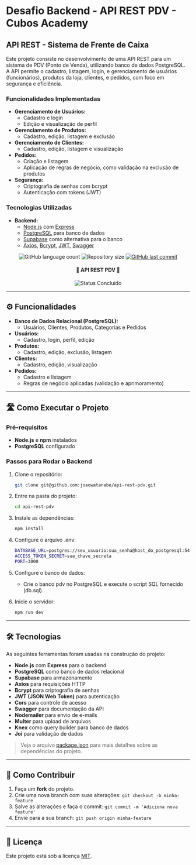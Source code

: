 # Desafio Backend - API REST PDV - Cubos Academy

## API REST - Sistema de Frente de Caixa

Este projeto consiste no desenvolvimento de uma API REST para um sistema de PDV (Ponto de Venda), utilizando banco de dados PostgreSQL. A API permite o cadastro, listagem, login, e gerenciamento de usuários (funcionários), produtos da loja, clientes, e pedidos, com foco em segurança e eficiência.

### Funcionalidades Implementadas
- **Gerenciamento de Usuários:**
  - Cadastro e login
  - Edição e visualização de perfil
- **Gerenciamento de Produtos:**
  - Cadastro, edição, listagem e exclusão
- **Gerenciamento de Clientes:**
  - Cadastro, edição, listagem e visualização
- **Pedidos:**
  - Criação e listagem
  - Aplicação de regras de negócio, como validação na exclusão de produtos
- **Segurança:**
  - Criptografia de senhas com bcrypt
  - Autenticação com tokens (JWT)

### Tecnologias Utilizadas
- **Backend:**
  - [Node.js](https://nodejs.org/en) com [Express](https://expressjs.com/)
  - [PostgreSQL](https://www.postgresql.org/) para banco de dados
  - [Supabase](https://supabase.io/) como alternativa para o banco
  - [Axios](https://axios-http.com/), [Bcrypt](https://www.npmjs.com/package/bcrypt), [JWT](https://jwt.io/), [Swagger](https://swagger.io/)

<p align="center">
  <img alt="GitHub language count" src="https://img.shields.io/github/languages/count/joaowatanabe/api-rest-pdv?color=%2304D361">
  <img alt="Repository size" src="https://img.shields.io/github/repo-size/joaowatanabe/api-rest-pdv">
  <a href="https://github.com/joaowatanabe/api-rest-pdv/commits/main">
    <img alt="GitHub last commit" src="https://img.shields.io/github/last-commit/joaowatanabe/api-rest-pdv">
  </a>
</p>

<h4 align="center"> 
	🚧 API REST PDV 🚧
</h4>

<p align="center">
    <img alt="Status Concluído" src="https://img.shields.io/badge/STATUS-CONCLU%C3%8DDO-brightgreen">
</p>

---

## ⚙️ Funcionalidades

- **Banco de Dados Relacional (PostgreSQL):**
  - Usuários, Clientes, Produtos, Categorias e Pedidos
- **Usuários:**
  - Cadastro, login, perfil, edição
- **Produtos:**
  - Cadastro, edição, exclusão, listagem
- **Clientes:**
  - Cadastro, edição, visualização
- **Pedidos:**
  - Cadastro e listagem
  - Regras de negócio aplicadas (validação e aprimoramento)

---

## 🛣️ Como Executar o Projeto

### Pré-requisitos

- **Node.js** e **npm** instalados
- **PostgreSQL** configurado

### Passos para Rodar o Backend

1. Clone o repositório:
   ```bash
   git clone git@github.com:joaowatanabe/api-rest-pdv.git
   ```
   
2. Entre na pasta do projeto:
   ```bash
   cd api-rest-pdv
   ```
   
3. Instale as dependências:
   ```bash
   npm install
   ```
4. Configure o arquivo .env:
   ```bash
   DATABASE_URL=postgres://seu_usuario:sua_senha@host_do_postgresql:5432/nome_do_seu_banco
   ACCESS_TOKEN_SECRET=sua_chave_secreta
   PORT=3000
   ```

5. Configure o banco de dados:
   - Crie o banco pdv no PostgreSQL e execute o script SQL fornecido (db.sql).

6. Inicie o servidor:
   ```bash
   npm run dev
   ```
---

## 🛠 Tecnologias

As seguintes ferramentas foram usadas na construção do projeto:

- **Node.js** com **Express** para o backend
- **PostgreSQL** como banco de dados relacional
- **Supabase** para armazenamento
- **Axios** para requisições HTTP
- **Bcrypt** para criptografia de senhas
- **JWT (JSON Web Token)** para autenticação
- **Cors** para controle de acesso
- **Swagger** para documentação da API
- **Nodemailer** para envio de e-mails
- **Multer** para upload de arquivos
- **Knex** como query builder para banco de dados
- **Joi** para validação de dados

> Veja o arquivo [package.json](https://github.com/joaowatanabe/api-rest-pdv/package.json) para mais detalhes sobre as dependências do projeto.

---

## 💪 Como Contribuir

1. Faça um **fork** do projeto.
2. Crie uma nova branch com suas alterações: `git checkout -b minha-feature`
3. Salve as alterações e faça o commit: `git commit -m 'Adiciona nova feature'`
4. Envie para a sua branch: `git push origin minha-feature`

---

## 📝 Licença

Este projeto está sob a licença [MIT](./LICENSE).
